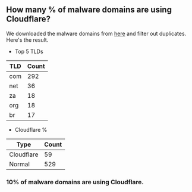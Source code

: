 ## How many % of malware domains are using Cloudflare?


We downloaded the malware domains from [here](https://urlhaus.abuse.ch) and filter out duplicates.
Here's the result.


[//]: # (start replacement)


- Top 5 TLDs

| TLD | Count |
| --- | --- |
| com | 292 |
| net | 36 |
| za | 18 |
| org | 18 |
| br | 17 |


- Cloudflare %

| Type | Count |
| --- | --- |
| Cloudflare | 59 |
| Normal | 529 |


### 10% of malware domains are using Cloudflare.